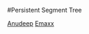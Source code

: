 #Persistent Segment Tree

[Anudeep](http://blog.anudeep2011.com/persistent-segment-trees-explained-with-spoj-problems/)
[Emaxx](http://e-maxx.ru/algo/segment_tree#28)
